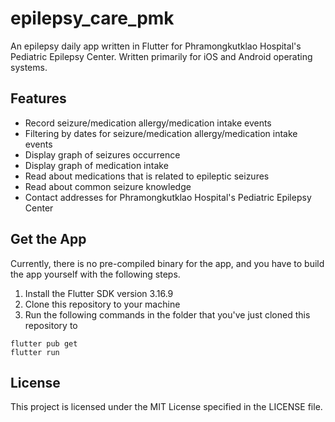 # epilepsy_care_pmk

An epilepsy daily app written in Flutter for Phramongkutklao Hospital's Pediatric Epilepsy Center. Written primarily for iOS and Android operating systems.

## Features
- Record seizure/medication allergy/medication intake events
- Filtering by dates for seizure/medication allergy/medication intake events
- Display graph of seizures occurrence
- Display graph of medication intake
- Read about medications that is related to epileptic seizures
- Read about common seizure knowledge
- Contact addresses for Phramongkutklao Hospital's Pediatric Epilepsy Center

## Get the App
Currently, there is no pre-compiled binary for the app, and you have to build the app yourself with the following steps.
1. Install the Flutter SDK version 3.16.9
2. Clone this repository to your machine
3. Run the following commands in the folder that you've just cloned this repository to
```
flutter pub get
flutter run
```

## License
This project is licensed under the MIT License specified in the LICENSE file.
